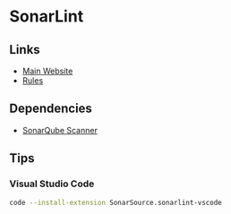 # SonarLint

## Links

- [Main Website](https://sonarlint.org/)
- [Rules](https://rules.sonarsource.com/)

## Dependencies

- [SonarQube Scanner](/sonarsource/sonarqube-scanner.md)

## Tips

### Visual Studio Code

```sh
code --install-extension SonarSource.sonarlint-vscode
```

<!--
~/.config/Code/User/settings.json

sonarlint.rules
-->
